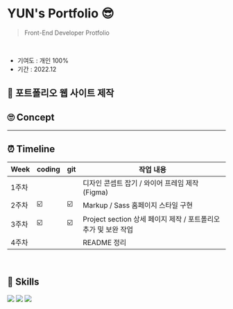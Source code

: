 # YUN's Portfolio 😎
> Front-End Developer Protfolio
<br>

* 기여도 : 개인 100% <br> 
* 기간 : 2022.12

## 💜 포트폴리오 웹 사이트 제작

## 🙄 Concept 


***

## ⏰ Timeline 
| Week | coding | git | 작업 내용 |
| ------ | -- | -- |----------- |
| 1주차 |  |  | 디자인 콘셉트 잡기 / 와이어 프레임 제작 (Figma) |
| 2주차 | ☑️ | ☑️ | Markup / Sass 홈페이지 스타일 구현 |
| 3주차 | ☑️ | ☑️ | Project section 상세 페이지 제작 / 포트폴리오 추가 및 보완 작업 |
| 4주차 |  |  | README 정리 |

<br>

## 🚀 Skills 
<img src="https://img.shields.io/badge/html-E34F26?style=for-the-badge&logo=html5&logoColor=white"> <img src="https://img.shields.io/badge/sass-CC6699?style=for-the-badge&logo=sass&logoColor=white"> <img src="https://img.shields.io/badge/javascript-F7DF1E?style=for-the-badge&logo=javascript&logoColor=black">
